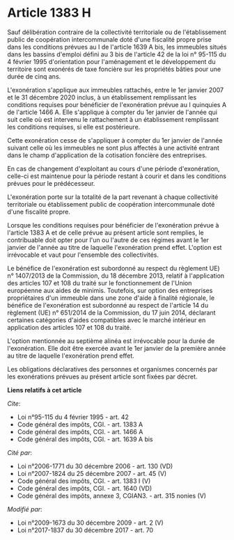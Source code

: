 # Article 1383 H

Sauf délibération contraire de la collectivité territoriale ou de l'établissement public de coopération intercommunale doté
d'une fiscalité propre prise dans les conditions prévues au I de l'article 1639 A bis, les immeubles situés dans les bassins
d'emploi défini au 3 bis de l'article 42 de la loi n° 95-115 du 4 février 1995 d'orientation pour l'aménagement et le
développement du territoire sont exonérés de taxe foncière sur les propriétés bâties pour une durée de cinq ans.

L'exonération s'applique aux immeubles rattachés, entre le 1er janvier 2007 et le 31 décembre 2020 inclus, à un établissement
remplissant les conditions requises pour bénéficier de l'exonération prévue au I quinquies A de l'article 1466 A. Elle
s'applique à compter du 1er janvier de l'année qui suit celle où est intervenu le rattachement à un établissement remplissant
les conditions requises, si elle est postérieure.

Cette exonération cesse de s'appliquer à compter du 1er janvier de l'année suivant celle où les immeubles ne sont plus
affectés à une activité entrant dans le champ d'application de la cotisation foncière des entreprises.

En cas de changement d'exploitant au cours d'une période d'exonération, celle-ci est maintenue pour la période restant à
courir et dans les conditions prévues pour le prédécesseur.

L'exonération porte sur la totalité de la part revenant à chaque collectivité territoriale ou établissement public de
coopération intercommunale doté d'une fiscalité propre.

Lorsque les conditions requises pour bénéficier de l'exonération prévue à l'article 1383 A et de celle prévue au présent
article sont remplies, le contribuable doit opter pour l'un ou l'autre de ces régimes avant le 1er janvier de l'année au
titre de laquelle l'exonération prend effet. L'option est irrévocable et vaut pour l'ensemble des collectivités.

Le bénéfice de l'exonération est subordonné au respect du règlement UE) n° 1407/2013 de la Commission, du 18 décembre 2013,
relatif à l'application des articles 107 et 108 du traité sur le fonctionnement de l'Union européenne aux aides de minimis.
Toutefois, sur option des entreprises propriétaires d'un immeuble dans une zone d'aide à finalité régionale, le bénéfice de
l'exonération est subordonné au respect de l'article 14 du règlement (UE) n° 651/2014 de la Commission, du 17 juin 2014,
déclarant certaines catégories d'aides compatibles avec le marché intérieur en application des articles 107 et 108 du traité.

L'option mentionnée au septième alinéa est irrévocable pour la durée de l'exonération. Elle doit être exercée avant le 1er
janvier de la première année au titre de laquelle l'exonération prend effet.

Les obligations déclaratives des personnes et organismes concernés par les exonérations prévues au présent article sont
fixées par décret.

**Liens relatifs à cet article**

_Cite_:

  - Loi n°95-115 du 4 février 1995 - art. 42
  - Code général des impôts, CGI. - art. 1383 A
  - Code général des impôts, CGI. - art. 1466 A
  - Code général des impôts, CGI. - art. 1639 A bis

_Cité par_:

  - Loi n°2006-1771 du 30 décembre 2006 - art. 130 (VD)
  - Loi n°2007-1824 du 25 décembre 2007 - art. 45 (V)
  - Code général des impôts, CGI. - art. 1383 I (V)
  - Code général des impôts, CGI. - art. 1640 (VD)
  - Code général des impôts, annexe 3, CGIAN3. - art. 315 nonies (V)

_Modifié par_:

  - Loi n°2009-1673 du 30 décembre 2009 - art. 2 (V)
  - Loi n°2017-1837 du 30 décembre 2017 - art. 70
